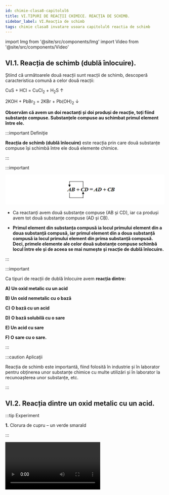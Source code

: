 ```yaml
---
id: chimie-clasa8-capitolul6
title: VI.TIPURI DE REACȚII CHIMICE. REACȚIA DE SCHIMB.
sidebar_label: VI.Reacția de schimb
tags: chimie clasa8 invatare usoara capitolul6 reactia de schimb 
---
```





import Img from '@site/src/components/Img'
import Video from '@site/src/components/Video'




## VI.1. Reacția de schimb (dublă înlocuire). 



Știind că următoarele două reacții sunt reacții de schimb,  descoperă caracteristica comună  a celor două reacții:

CuS + HCl  = CuCl<sub>2</sub> + H<sub>2</sub>S ↑

2KOH + PbBr<sub>2</sub>  =  2KBr + Pb(OH)<sub>2</sub> ↓





**Observăm că avem un doi reactanți și doi produși  de reacție, toți fiind substanțe compuse. Substanțele compuse au schimbat primul element între ele.**




:::important Definiţie

**Reacția de schimb (dublă înlocuire)**  este reacția prin care două substanțe compuse  își schimbă între ele două elemente chimice. 

:::






:::important 



<Img src="chimie/clasa8/capitolul6/6_1_Poza1_SchemaReactieiDeSchimb.jpg" />



- Ca reactanți avem două  substanțe compuse (AB și CD), iar ca produși avem tot două substanțe compuse (AD și CB). 

- **Primul element din substanța compusă ia locul primului element din a doua substanță compusă, iar primul element din a doua substanță compusă ia locul primului element din prima substanță compusă. Deci, primele elemente ale celor două substanțe compuse schimbă locul între ele și de aceea se mai numește și reacție de dublă înlocuire.**

 
:::



:::important 

Ca tipuri de reacții de dublă înlocuire avem **reacția dintre:** 

**A) Un oxid metalic cu un acid**
 
**B) Un oxid nemetalic cu o bază**

**C) O bază cu un acid**

**D) O bază solubilă cu o sare**
 
**E) Un acid cu sare**

**F) O sare cu o sare.**



:::


:::caution Aplicaţii

Reacția de schimb  este importantă, fiind folosită în industrie și în laborator pentru obținerea unor substanțe chimice cu multe utilizări  și în laborator la recunoașterea unor substanțe, etc.

:::




## VI.2. Reacția dintre un oxid metalic cu un acid.



:::tip Experiment

**1.** Clorura de cupru – un verde smarald 

:::

<Video src="https://www.youtube.com/embed/NqJv7Q3Yfs8" />


**Materiale necesare:** eprubetă,  acid clorhidric, oxid de cupru II, pipetă.   

:::warning Atenție

Atenție, acidul clorhidric este caustic ! 
  
:::



**Descrierea experimentului:** 

- Pune în eprubetă puțină pulbere neagră de oxid cupric și adaugă câteva picături de acid clorhidric. 

- Ce observi ?


:::note Observaţie

Soluția obținută are culoare verde.    

:::



**Concluzia experimentului:**

Oxidul cupric – CuO reacționează cu acidul clorhidric - HCl și se transformă în clorură de cupru II - CuCl<sub>2</sub>  și apă.  Este o reacție de schimb, deoarece avem ca reactanți două substanțe  compuse,  iar ca produși avem tot două substanțe compuse:

**CuO + 2HCl  =  CuCl<sub>2</sub> + H<sub>2</sub>O**


<br></br>






:::tip Experiment

**2.** Cum reacționează oxidul de cupru cu acidul sulfuric  

:::

<Video src="https://www.youtube.com/embed/TXtSCVlLkGY" />


**Materiale necesare:** eprubetă,  acid sufuric, oxid de cupru II, pipetă, spirtieră, clește de lemn.   

:::warning

Atenție, acidul sulfuric este caustic! Atenție când lucrezi cu surse de foc! 
  
:::



**Descrierea experimentului:** 

- Pune în eprubetă puțină pulbere neagră de oxid cupric și adaugă câteva picături de acid sulfuric. Încălzește eprubeta în flacăra spirtierei. 

- Ce observi ?


:::note Observaţie

Soluția obținută are culoare albastră.  

:::



**Concluzia experimentului:**

Oxidul cupric – CuO reacționează cu acidul sulfuric - H<sub>2</sub>SO<sub>4</sub> și se transformă în sulfat de cupru II - CuSO<sub>4</sub> și apă.  Este o reacție de schimb, deoarece avem ca reactanți două substanțe compuse, iar ca produși avem tot două substanțe compuse:

**CuO + H<sub>2</sub>SO<sub>4</sub>  =  CuSO<sub>4</sub> + H<sub>2</sub>O**


<br></br>



## VI.3. Reacția dintre un oxid nemetalic cu o bază. 


:::tip Experiment

**3.** Tulburarea apei de var 

:::

<Video src="https://www.youtube.com/embed/Va4JsT-_Ago" />


**Materiale necesare:** flacon cu dop prevăzut cu un tub flexibil, oțet (soluție de acid acetic), bicarbonat de sodiu, pahar Berzelius, apă de var (hidroxid de calciu).    




**Descrierea experimentului:** 

- În paharul Berzelius pune soluție limpede de apă de var.
- Pune în flacon bicarbonat de sodiu și adaugă peste el oțet. 
- Acoperă repede cu dopul, curbează tubul astfel încât dioxidul de carbon rezultat să fie barbotat (introdus) în soluția de apă de var.
  

- Ce observi ?


:::note Observaţie

După puțin timp, soluția limpede începe să se tulbure,  devenind albă și opacă.

:::



**Concluzia experimentului:**

Dioxidul  de carbon –, reacționează cu hidroxidul de calciu – Ca(OH)<sub>2</sub>, cu formarea carbonatului  de calciu – CaCO<sub>3</sub> și a apei – H<sub>2</sub>O. Reacția poartă numele de **Tulburarea apei de var**. Această reacție are o importanță practică la văruirea pereților. Oamenii dau cu lapte de var pe pereți, care reacționează cu dioxidul de carbon din aer și formează o crustă albă de carbonat de calciu, ce protejează pereții.

**CO<sub>2</sub>  +   Ca(OH)<sub>2</sub>  =  CaCO<sub>3</sub> +  H<sub>2</sub>O** 	

<br></br>







## VI.4. Reacția dintre o bază și un acid (reacție de neutralizare).



:::tip Experiment

**4.** Ce este reacția de neutralizare ? 

:::

<Video src="https://www.youtube.com/embed/x-gKmzDiEKY" />


**Materiale necesare:** pahar Berzelius, soluție de hidroxid de sodiu (sodă caustică), acid sulfuric, termometru, pipetă.    

:::warning

Atenție, hidroxidul de sodiu și acidul sulfuric sunt caustice și vă pot produce arsuri în contact cu pielea ! 
  
:::



**Descrierea experimentului:** 

- Pune în paharul Berzelius puțină soluție de sodă caustică și adaugă câteva picături de fenolftaleină. 
- Așează în pahar un termometru și măsoară temperatura inițială a reacției.
- Adaugă cu pipeta acidul sulfuric, picătură cu picătură, până când colorația roșie dispare. 
- Măsoară temperatura după terminarea reacției.
 

- Ce observi ?


:::note Observaţie

Temperatura a crescut considerabil după dispariția culorii.  

:::



**Concluzia experimentului:**

Hidroxidul de sodiu – NaOH,  reacționează cu acidul sulfuric - H<sub>2</sub>SO<sub>4</sub>  și se transformă în sulfat de sodiu - Na<sub>2</sub>SO<sub>4</sub> și apă. 

Reacția dintre o bază și un acid, cu formarea unei sări și apă,  se numește reacție de neutralizare, fiind o reacție exotermă (care degajă căldură).

Este o reacție de schimb, deoarece avem ca reactanți două substanțe compuse, iar ca produși avem tot două substanțe compuse:

**2NaOH +  H<sub>2</sub>SO<sub>4</sub>  =  Na<sub>2</sub>SO<sub>4</sub> + 2H<sub>2</sub>O**


<br></br>





## VI.5. Reacția dintre o bază solubilă cu o sare solubilă


:::tip Experiment

**5.** Un precipitat brun 

:::

<Video src="https://www.youtube.com/embed/R8VHq8OIXZc" />


**Materiale necesare:** eprubetă, soluție de hidroxid de sodiu (sodă caustică), soluție de clorură de fier III, pipetă. 

:::warning

Atenție, hidroxidul de sodiu este caustic și îți poate produce arsuri în contact cu pielea!   

:::



**Descrierea experimentului:** 

- Pune în eprubetă puțină soluție de clorură de fier III și adaugă câteva picături de hidroxid de sodiu. 

- Ce observi ?


:::note Observaţie

S-a format un precipitat brun.

:::



**Concluzia experimentului:**

Clorura de fier III – FeCl<sub>3</sub>,  reacționează cu hidroxidul de sodiu - NaOH și se transformă în clorură de sodiu – NaCl și hidroxid de fier III - Fe(OH)<sub>3</sub> (precipitat brun). 

Este o reacție de schimb, deoarece avem ca reactanți două substanțe  compuse,  iar ca produși avem tot două substanțe compuse:

**FeCl<sub>3</sub> +  3NaOH =  3NaCl  + Fe(OH)<sub>3</sub> ↓**


<br></br>






:::tip Experiment

**6.** Hidroxidul de plumb - precipitat alb 

:::

<Video src="https://www.youtube.com/embed/35HoVaEdaBs" />


**Materiale necesare:** eprubetă, soluție de hidroxid de sodiu (sodă caustică), soluție de acetat de plumb II, pipetă. 

:::warning Atenție

Atenție, hidroxidul de sodiu este caustic și îți poate produce arsuri în contact cu pielea!   

:::



**Descrierea experimentului:** 

- Pune în eprubetă puțină soluție de acetat de plumb II și adaugă câteva picături de hidroxid de sodiu. 

- Ce observi ?


:::note Observaţie

S-a format un precipitat alb.

:::



**Concluzia experimentului:**


Acetatul de plumb – Pb(CH<sub>3</sub>COO)<sub>2</sub>,  reacționează cu hidroxidul de sodiu - NaOH  și se transformă în acetat de sodiu – NaCH<sub>3</sub>COO  și  hidroxid de plumb II - Pb(OH)<sub>2</sub> (precipitat alb). 

Este o reacție de schimb, deoarece avem ca reactanți două substanțe  compuse,  iar ca produși avem tot două substanțe compuse:

**Pb(CH<sub>3</sub>COO)<sub>2</sub>  +  2NaOH =  2NaCH<sub>3</sub>COO  + Pb(OH)<sub>2</sub> ↓**


<br></br>



:::tip Experiment

**7.** Ce culoare are hidroxidul de fier II ? 

:::

<Video src="https://www.youtube.com/embed/kR-w8c7C1-4" />


**Materiale necesare:** creuzet, soluție de hidroxid de sodiu (sodă caustică), soluție de sulfat de fier II, pipetă. 

:::warning Atenție

Atenție, hidroxidul de sodiu este caustic și îți poate produce arsuri în contact cu pielea!   

:::



**Descrierea experimentului:** 

- Pune în creuzet puțină soluție de sulfat de fier II și adaugă câteva picături de hidroxid de sodiu. 

- Ce observi ?


:::note Observaţie

S-a format un precipitat verde-gri.

:::



**Concluzia experimentului:**



Sulfatul de fier II – FeSO<sub>4</sub>, reacționează cu hidroxidul de sodiu - NaOH  și se transformă în sulfat de sodiu – Na<sub>2</sub>SO<sub>4</sub> și hidroxid de fier II - Fe(OH)<sub>2</sub> (precipitat verde). 

Este o reacție de schimb, deoarece avem ca reactanți două substanțe  compuse,  iar ca produși avem tot două substanțe compuse:

**FeSO<sub>4</sub>  +  2NaOH =  Na<sub>2</sub>SO<sub>4</sub> + Fe(OH)<sub>2</sub> ↓**


<br></br>




:::tip Experiment

**8.** Ce culoare are hidroxidul de zinc ? 

:::

<Video src="https://www.youtube.com/embed/0OxBLe99Kfk" />


**Materiale necesare:** eprubetă, soluție de hidroxid de sodiu (sodă caustică), soluție de sulfat de zinc, pipetă. 

:::warning Atenție

Atenție, hidroxidul de sodiu este caustic și îți poate produce arsuri în contact cu pielea!   

:::



**Descrierea experimentului:** 

- Pune în eprubetă puțină soluție de sulfat de zinc și adaugă câteva picături de hidroxid de sodiu.  

- Ce observi ?


:::note Observaţie

S-a format un precipitat alb.

:::



**Concluzia experimentului:**


Sulfatul de zinc – ZnSO<sub>4</sub>, reacționează cu hidroxidul de sodiu - NaOH  și se transformă în sulfat de sodiu – Na<sub>2</sub>SO<sub>4</sub> și hidroxid de zinc - Zn(OH)<sub>2</sub> (precipitat alb). 

Este o reacție de schimb, deoarece avem ca reactanți două substanțe  compuse,  iar ca produși avem tot două substanțe compuse:

**ZnSO<sub>4</sub>  +  2NaOH =  Na<sub>2</sub>SO<sub>4</sub> + Zn(OH)<sub>2</sub> ↓**


<br></br>



:::tip Experiment

**9.** Ce culoare are hidroxidul de cupru II ? 

:::

<Video src="https://www.youtube.com/embed/11wa49-wGlo" />


**Materiale necesare:** creuzet, soluție de hidroxid de sodiu (sodă caustică), soluție de sulfat de cupru II (piatră vânătă), pipetă.  

:::warning Atenție

Atenție, hidroxidul de sodiu este caustic și îți poate produce arsuri în contact cu pielea!   

:::



**Descrierea experimentului:** 

- Pune în creuzet puțină soluție de sulfat de cupru II și adaugă câteva picături de hidroxid de sodiu.  

- Ce observi ?


:::note Observaţie

S-a format un precipitat albastru intens.

:::



**Concluzia experimentului:**

Sulfatul de cupru II – CuSO<sub>4</sub>, reacționează cu hidroxidul de sodiu - NaOH și se transformă în sulfat de sodiu – Na<sub>2</sub>SO<sub>4</sub> și hidroxid de cupru II - Cu(OH)<sub>2</sub> (precipitat albastru). 

Este o reacție de schimb, deoarece avem ca reactanți două substanțe  compuse,  iar ca produși avem tot două substanțe compuse:

**CuSO<sub>4</sub>  +  2NaOH =  Na<sub>2</sub>SO<sub>4</sub> + Cu(OH)<sub>2</sub> ↓**


<br></br>


:::tip Experiment

**10.** Cum obținem hidroxid de argint ? 

:::

<Video src="https://www.youtube.com/embed/4TytSdxHZN8" />


**Materiale necesare:** eprubetă, soluție de hidroxid de sodiu (sodă caustică), soluție de azotat de argint (piatră iadului), pipetă.   

:::warning

Atenție, hidroxidul de sodiu  și azotatul de argint sunt caustice și îți pot produce arsuri în contact cu pielea !    

:::



**Descrierea experimentului:** 

- Pune în eprubetă puțină soluție de azotat de argint și adaugă câteva picături de hidroxid de sodiu.  

- Ce observi ?


:::note Observaţie

S-a format un precipitat gri.

:::



**Concluzia experimentului:**

Azotatul de argint – AgNO<sub>3</sub>, reacționează cu hidroxidul de sodiu - NaOH și se transformă în azotat de sodiu – NaNO<sub>3</sub> și hidroxid de argint - AgOH (precipitat gri). 

Este o reacție de schimb, deoarece avem ca reactanți două substanțe  compuse,  iar ca produși avem tot două substanțe compuse:

**AgNO<sub>3</sub>  +  NaOH =  NaNO<sub>3</sub> + AgOH ↓**


<br></br>







## VI.6. Reacția dintre un acid cu o sare. 









:::tip Experiment

**11.** Cum reacționează sulfatul de cupru cu acidul clorhidric ? 

:::

<Video src="https://www.youtube.com/embed/TKc5NzuHCxc" />


**Materiale necesare:** eprubetă, soluție de sulfat de cupru (piatră vânătă), acid clorhidric, pipetă.     

:::warning Atenție

Atenție, acidul clorhidric este caustic și îți poate produce arsuri în contact cu pielea ! 
  
:::



**Descrierea experimentului:** 

- Pune în eprubetă puțină soluție de sulfat de cupru și adaugă câteva picături de acid clorhidric. 

- Ce observi ?


:::note Observaţie

Soluția albastră s-a colorat în verde.  

:::



**Concluzia experimentului:**

Sulfatul de cupru II – CuSO<sub>4</sub>,  reacționează cu acidul clorhidric - HCl și se transformă în clorură de cupru II - CuCl<sub>2</sub> și acid sulfuric. 

Este o reacție de schimb, deoarece avem ca reactanți două substanțe  compuse,  iar ca produși avem tot două substanțe compuse:

**CuSO<sub>4</sub>  + 2HCl  =  CuCl<sub>2</sub>  + H<sub>2</sub>SO<sub>4</sub>**


<br></br>



:::tip Experiment

**12.** Cum recunoaștem acidul sulfuric și sulfații? 

:::

<Video src="https://www.youtube.com/embed/qwU3Oj9TdII" />


**Materiale necesare:** creuzet, soluție de clorură de bariu, acid sulfuric, pipetă.

:::warning Atenție

Atenție, acidul sulfuric este caustic și îți poate produce arsuri în contact cu pielea ! Atenție, clorura de bariu este toxică ! 
  
:::



**Descrierea experimentului:** 

- Pune în creuzet puțină soluție de acid sulfuric și adaugă câteva picături de clorură de bariu. 

- Ce observi ?


:::note Observaţie

S-a format un precipitat alb.  

:::



**Concluzia experimentului:**


Clorura de bariu – BaCl<sub>2</sub>,  reacționează cu acidul sulfuric - H<sub>2</sub>SO<sub>4</sub>  și se transformă în acid clorhidric – HCl și  sulfat de bariu - BaSO<sub>4</sub> (precipitat alb). Această reacție este folosită în laborator pentru recunoașterea acidului sulfuric și a sărurilor lui, sulfați.

Este o reacție de schimb, deoarece avem ca reactanți două substanțe  compuse,  iar ca produși avem tot două substanțe compuse:

**BaCl<sub>2</sub> +  H<sub>2</sub>SO<sub>4</sub> =  2HCl  + BaSO<sub>4</sub> ↓**


<br></br>



:::tip Experiment

**13.** Cum recunoaștem carbonații ? 

:::

<Video src="https://www.youtube.com/embed/xrF1FIgd8qY" />


**Materiale necesare:** eprubetă, carbonat de sodiu, soluție de acid clorhidric, pipetă, chibrit. 

:::warning

Atenție, acidul clorhidric este caustic și îți poate produce arsuri în contact cu pielea !  
  
:::



**Descrierea experimentului:** 

- Pune în eprubetă puțin carbonat de sodiu (praf de copt) și adaugă câteva picături de acid clorhidric (poți adăuga și oțet, care este un acid organic). 
- Vino deasupra eprubetei cu un băț de chibrit aprins.
 

- Ce observi ?


:::note Observaţie

Reacția este efervescentă și gazul rezultat stinge bățul de chibrit.

:::



**Concluzia experimentului:**


Carbonatul de sodiu – Na<sub>2</sub>CO<sub>3</sub>, reacționează cu acidul clorhidric - HCl  și se transformă în clorură de sodiu – NaCl  și acid carbonic - H<sub>2</sub>CO<sub>3</sub>, care este instabil și se descompune în apă și dioxid de carbon –CO2 , care stinge flacăra chibritului. Reacția dintre un carbonat și un acid este folosită în laborator pentru recunoașterea carbonaților.

Este o reacție de schimb, deoarece avem ca reactanți două substanțe  compuse,  iar ca produși avem tot două substanțe compuse:

<Img src="chimie/clasa8/capitolul6/6_1_Poza2_SchemaReactieExperiment13.jpg" />


<br></br>


:::tip Experiment

**14.** Ce se întâmplă cu un ou ținut în oțet ? 

:::

<Video src="https://www.youtube.com/embed/spsaNMBtaF0" />


**Materiale necesare:** pahar, oțet (soluție de acid acetic), un ou crud.   




**Descrierea experimentului:** 

- Pune în pahar un ou crud și adaugă peste el oțet, cât să îl acopere.  Reacția este extrem de lentă. Ține sub observație oul până când, oul rămâne fără coajă.  

- Ce observi ?


:::note Observaţie

Imediat când punem oul în oțet, încep să iasă niște bule din coaja acestuia. După o zi, oul a rămas fără coajă și privit în lumină a devenit translucid.

:::



**Concluzia experimentului:**

Carbonatul de calciu – CaCO<sub>3</sub> (componentul principal al cojii de ou), reacționează cu acidul acetic din oțet- CH<sub>3</sub>COOH  și se transformă în acetat de calciu – Ca(CH3COO)2  și  acid carbonic - H<sub>2</sub>CO<sub>3</sub>, care este instabil și se descompune în apă și dioxid de carbon – CO<sub>2</sub>. 

Este o reacție de schimb, deoarece avem ca reactanți două substanțe  compuse, iar ca produși avem tot două substanțe compuse:


<Img src="chimie/clasa8/capitolul6/6_1_Poza3_SchemaReactieExperiment14.jpg" />

<br></br>





:::note Observaţie Importantă

**Există reacții chimice care nu au loc după niciunul dintre cele patru tipuri de reacții chimice studiate. Aceastea trebuie memorate.**

**Un astfel de exemplu, ai întâlnit la obținerea clorului din clorat de potasiu și acid clorhidric, la Experimentul nr.17:**

**KClO<sub>3</sub> + 6HCl = KCl + 3H<sub>2</sub>O + 3Cl<sub>2</sub> ↑**

**Avem ca reactanți două substanțe compuse, ca la reacția de schimb, însă reactanții nu schimbă câte un element între ei. În plus, ca produși avem trei substanțe, dintre care două compuse și una simplă.**

**În următoarele trei experimente vom mai observa astfel de reacții chimice.**


:::





## VI.7. Reacția dintre o sare cu o sare.






:::tip Experiment

**15.** Cum recunoaștem clorurile ? 

:::

<Video src="https://www.youtube.com/embed/-TOLz--NEIk" />


**Materiale necesare:** eprubetă, soluție de azotat de argint, soluție de clorură de sodiu, pipetă.

:::warning Atenție

Atenție, azotatul de argint este caustic și îți poate produce arsuri în contact cu pielea !  
  
:::



**Descrierea experimentului:** 

- Pune în eprubetă puțină soluție de clorură de sodiu și adaugă câteva picături de azotat de argint. 

- Ce observi ?


:::note Observaţie

S-a format un precipitat alb.  

:::



**Concluzia experimentului:**

Clorura de sodiu – NaCl, reacționează cu azotatul de argint - AgNO<sub>3</sub> și se transformă în azotat de sodiu – NaNO<sub>3</sub>  și  clorură de argint - AgCl (precipitat alb). Această reacție este folosită în laborator pentru recunoașterea acidului clorhidric și a sărurilor lui, cloruri.

Este o reacție de schimb, deoarece avem ca reactanți două substanțe  compuse,  iar ca produși avem tot două substanțe compuse:

**NaCl +  AgNO<sub>3</sub> =  NaNO<sub>3</sub>  + AgCl ↓**


<br></br>


#### Reține!

:::important Definiţie

**Reacția de schimb (dublă înlocuire)**  este reacția prin care două substanțe compuse  își schimbă între ele două elemente chimice. 

:::









:::important 


<Img src="chimie/clasa8/capitolul6/6_7_Poza1_Retine.jpg" />


- Ca reactanți avem două  substanțe compuse (AB și CD), iar ca produși avem tot două substanțe compuse (AD și CB). 

- **Primul element din substanța compusă ia locul primului element din a doua substanță compusă, iar primul element din a doua substanță compusă ia locul primului element din prima substanță compusă. Deci, primele elemente ale celor două substanțe compuse schimbă locul între ele și de aceea se mai numește și reacție de dublă înlocuire.**

 
:::



:::important 

Ca tipuri de reacții de dublă înlocuire avem **reacția dintre:** 

1) oxid metalic + acid = sare + apă
 
  - CuO + 2HCl  =  CuCl<sub>2</sub> + H<sub>2</sub>O

  - CuO +  H<sub>2</sub>SO<sub>4</sub>  =  CuSO<sub>4</sub> + H<sub>2</sub>O

2) oxid nemetalic + bază = sare + apă

  - CO<sub>2</sub>  +   Ca(OH)<sub>2</sub>  =  CaCO<sub>3</sub> +  H<sub>2</sub>O

3) bază + acid = sare + apă

  - 2NaOH +  H<sub>2</sub>SO<sub>4</sub>  =  Na<sub>2</sub>SO<sub>4</sub> + 2H<sub>2</sub>O

4) sare solubilă + bază solubilă = sare + bază insolubilă (precipitat)
 

  - FeCl<sub>3</sub> + 3NaOH =  3NaCl  + Fe(OH)<sub>3</sub> ↓

  - Pb(CH<sub>3</sub>COO)<sub>2</sub>  + 2NaOH =  2NaCH<sub>3</sub>COO  + Pb(OH)<sub>2</sub> ↓

  - FeSO<sub>4</sub>  +  2NaOH =  Na<sub>2</sub>SO<sub>4</sub> + Fe(OH)<sub>2</sub> ↓

  - ZnSO<sub>4</sub>  +  2NaOH =  Na<sub>2</sub>SO<sub>4</sub> + Zn(OH)<sub>2</sub> ↓

  - CuSO<sub>4</sub>  +  2NaOH =  Na<sub>2</sub>SO<sub>4</sub> + Cu(OH)<sub>2</sub> ↓

  - AgNO<sub>3</sub>  +  NaOH =  NaNO<sub>3</sub> + AgOH ↓

5) sare + acid = sare + acid mai slab 

  - CuSO<sub>4</sub>  +2 HCl  =  CuCl<sub>2</sub>  + H<sub>2</sub>SO<sub>4</sub> 

  - BaCl<sub>2</sub> +  H<sub>2</sub>SO<sub>4</sub> =  BaSO<sub>4</sub> ↓ + 2HCl  

<Img src="chimie/clasa8/capitolul6/6_1_Poza2_SchemaReactieExperiment13.jpg" /> 
  

6) sare solubilă + sare solubilă = sare + sare

  - NaCl +  AgNO<sub>3</sub> =  NaNO<sub>3</sub>  + AgCl ↓



:::



## VI.8. Reacții atipice. Reacția cuprului cu oxiacizi (acid azotic, acid sulfuric).




Există reacții chimice care nu au loc după niciunul dintre cele patru tipuri de reacții chimice studiate. Aceastea trebuie memorate.

Un astfel de exemplu, ai întâlnit la obținerea clorului din clorat de potasiu și acid clorhidric .

KClO3 + 6HCl = KCl + 3H2O+3 Cl2 ↑

Avem ca reactanți două substanțe compuse, ca la reacția de schimb, însă reactanții nu schimbă câte un element între ei. În plus, ca produși avem trei substanțe, dintre care două compuse și una simplă.

În următoarele două experimente vom observa astfel de reacții chimice.





:::tip Experiment

**16.** Cum reacționează cuprul cu acidul azotic ? 

:::

<Video src="https://www.youtube.com/embed/8hYLodjduJE" />


**Materiale necesare:** eprubetă, acid azotic concentrat, granule de cupru, pipetă.   

:::warning Atenție

**Experiment demonstrativ efectuat numai de profesor sub nișă!**

Atenție, acidul azotic este extrem de caustic ! Atenție, gazul rezultat, dioxidul de azot este extrem de toxic și coroziv!    

:::



**Descrierea experimentului:** 

- În eprubetă pune câteva granule de cupru.
- Pune cu pipeta câteva picături de acid azotic concentrat peste cupru.  

- Ce observi ?


:::note Observaţie

După puțin timp, se degajă un gaz roșu-brun.

:::



**Concluzia experimentului:**

Cuprul – Cu, reacționează la rece cu acidul azotic – HNO<sub>3</sub>, cu formarea azotatului de cupru II – Cu(NO<sub>3</sub>)<sub>2</sub>, apei – H<sub>2</sub>O și monoxid de azot – NO (gaz incolor). Ca reacție secundară avem oxidarea monoxidului de azot în oxigenul din aer, cu formarea dioxidului de azot – NO<sub>2</sub> , numit și hipoazotită (gaz roșu-brun).

**3Cu  +  8HNO<sub>3</sub> =  3Cu(NO<sub>3</sub>)<sub>2</sub>  + 4H<sub>2</sub>O  + 2NO↑**    _(Această reacție este foarte greu de egalat. Eu rețin coeficienții reactanților și apoi o egalez)._

**2NO + O<sub>2</sub> = 2NO<sub>2</sub> ↑**	

:::note Observaţie

Observă faptul că, cuprul nu scoate hidrogenul din acizi, deoarece se află după hidrogen în seria activității chimice a metalelor.

:::


<br></br>






:::tip Experiment

**17.** Cum reacționează cuprul cu acidul sulfuric ? 

:::

<Video src="https://www.youtube.com/embed/kELQc9y9FyQ" />


**Materiale necesare:** eprubetă, acid sulfuric concentrat, granule de cupru, pipetă, clește de lemn, spirtieră.   

:::warning

**Experiment demonstrativ efectuat numai de profesor sub nișă!**

Atenție, acidul sulfuric este extrem de caustic ! Atenție, gazul rezultat, dioxidul de sulf este extrem de toxic și coroziv ! Atenție când lucrezi cu surse de foc!    

:::



**Descrierea experimentului:** 

- În eprubetă pune câteva granule de cupru.
- Pune cu pipeta câteva picături de acid sulfuric concentrat peste cupru. 
- Încălzește eprubeta cu cleștele de lemn, în flacăra spirtierei.


- Ce observi ?


:::note Observaţie

După puțin timp, se degajă un gaz albicios.

:::



**Concluzia experimentului:**

Cuprul – Cu, reacționează la cald cu acidul sulfuric,  – H<sub>2</sub>SO<sub>4</sub>, cu formarea sulfatului de cupru II – CuSO<sub>4</sub>, apei – H<sub>2</sub>O și dioxidului de sulf – SO<sub>2</sub> (gaz incolor-albicios).

Cu  +  2H<sub>2</sub>SO<sub>4</sub>  =  CuSO<sub>4</sub>  + 2H<sub>2</sub>O  +  SO<sub>2</sub> ↑



:::note Observaţie

Observă faptul că, cuprul nu scoate hidrogenul din acizi, deoarece se află după hidrogen în seria activității chimice a metalelor.

:::



<br></br>



## VI.9. Aplică ce ai învăţat în legătură cu Tipurile de reacţii chimice



:::caution Temă

**1.** Scrie ecuațiile chimice și tipul fiecărei reacții chimice :

**a)** Al + Fe<sub>2</sub>O<sub>3</sub>   =>    Fe + Al<sub>2</sub>O<sub>3</sub>

**b)**	Na<sub>2</sub>O + H<sub>3</sub>PO<sub>4</sub>  =>   Na<sub>3</sub>PO<sub>4</sub> + H<sub>2</sub>O

**c)**	Fe + F<sub>2</sub>  =>     FeF<sub>3</sub>

**d)**	H<sub>2</sub>CO<sub>3</sub>	=>      H<sub>2</sub>O + CO<sub>2</sub> ↑

**e)**	NH<sub>3</sub> + H<sub>2</sub>O  =>	 NH<sub>4</sub>OH

**f)**	MgCO<sub>3</sub> 	=>     MgO + CO<sub>2</sub> ↑

**g)**	Zn(OH)<sub>2</sub>  +  HNO<sub>3</sub>	 =>  Zn(NO<sub>3</sub>)<sub>2</sub> + H<sub>2</sub>O     

**h)**	NiO + C   =>  Ni + CO<sub>2</sub> ↑	



:::



:::caution Temă

**2.** Scrie substanțele lipsă în locurile punctate, apoi ecuațiile chimice și tipul fiecărei reacții chimice:

**a)** KOH + Al<sub>2</sub>(CO<sub>3</sub>)<sub>3</sub> 	  =>       ........ + Al(OH)<sub>3</sub>

**b)** Zn + HNO<sub>3</sub> 	=>	Zn(NO<sub>3</sub>)<sub>2</sub> + ........

**c)** Zn + .......	   =>    ZnO

**d)** ........	    =>     CaO + CO<sub>2</sub> ↑



:::



